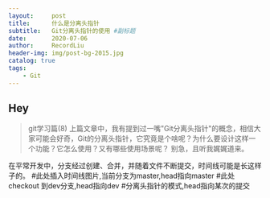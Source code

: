 ```yaml
---
layout:     post   				    
title:      什么是分离头指针	
subtitle:   Git分离头指针的使用 #副标题
date:       2020-07-06 				
author:     RecordLiu 						
header-img: img/post-bg-2015.jpg 	
catalog: true 						
tags:								
    - Git
---
```


## Hey
>git学习篇(8)
上篇文章中，我有提到过一嘴"Git分离头指针"的概念，相信大家可能会好奇，Git的分离头指针，它究竟是个啥呢？为什么要设计这样一个功能？它怎么使用？又有哪些使用场景呢？
别急，且听我娓娓道来。

在平常开发中，分支经过创建、合并，并随着文件不断提交，时间线可能是长这样子的。
#此处插入时间线图片,当前分支为master,head指向master
#此处checkout 到dev分支,head指向dev
#分离头指针的模式,head指向某次的提交




